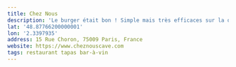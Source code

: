 ```yaml
---
title: Chez Nous
description: 'Le burger était bon ! Simple mais très efficaces sur la qualité des produits. '
lat: '48.87766200000001'
lon: '2.3397935'
address: 15 Rue Choron, 75009 Paris, France
website: https://www.cheznouscave.com
tags: restaurant tapas bar-à-vin
---
```

